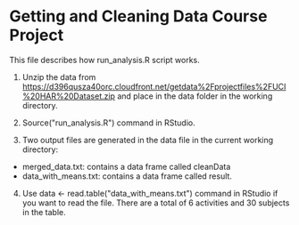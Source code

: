 Getting and Cleaning Data Course Project
========================================
This file describes how run_analysis.R script works.
1. Unzip the data from https://d396qusza40orc.cloudfront.net/getdata%2Fprojectfiles%2FUCI%20HAR%20Dataset.zip and place in the data folder in the working directory.

2. Source("run_analysis.R") command in RStudio. 
3. Two output files are generated in the data file in the current working directory:
  - merged_data.txt: contains a data frame called cleanData 
  - data_with_means.txt: contains a data frame called result.
4. Use data <- read.table("data_with_means.txt") command in RStudio if you want to read the file. There are a total of 6 activities and 30 subjects in the table.